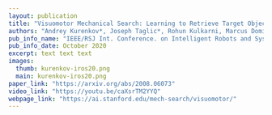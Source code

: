 ```yaml
---
layout: publication
title: "Visuomotor Mechanical Search: Learning to Retrieve Target Objects in Clutter"
authors: "Andrey Kurenkov*, Joseph Taglic*, Rohun Kulkarni, Marcus Dominguez-Kuhne, Animesh Garg, Roberto Martín-Martín, Silvio Savarese"
pub_info_name: "IEEE/RSJ Int. Conference. on Intelligent Robots and Systems (IROS)"
pub_info_date: October 2020
excerpt: text text text
images:
  thumb: kurenkov-iros20.png
  main: kurenkov-iros20.png
paper_link: "https://arxiv.org/abs/2008.06073"
video_link: "https://youtu.be/caXsrTM2YYQ"
webpage_link: "https://ai.stanford.edu/mech-search/visuomotor/"
---
```

